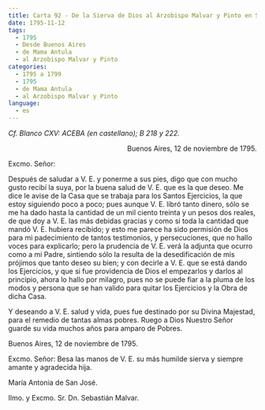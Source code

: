 ```yaml
---
title: Carta 92 - De la Sierva de Dios al Arzobispo Malvar y Pinto en Santiago de  Compostela (Buenos Aires, 12 de noviembre de 1795).
date: 1795-11-12
tags:
  - 1795
  - Desde Buenos Aires
  - de Mama Antula
  - al Arzobispo Malvar y Pinto
categories:
  - 1795 a 1799
  - 1795
  - de Mama Antula
  - al Arzobispo Malvar y Pinto
language:
  - es
---
```

_Cf. Blanco CXV: ACEBA (en castellano); B 218 y 222._

<div align="right">
Buenos Aires, 12 de noviembre de 1795.
</div>

Excmo. Señor:

Después de saludar a V. E. y ponerme a sus pies, digo que con mucho gusto recibí la suya, por la buena salud de V. E. que es la que deseo. Me dice le avise de la Casa que se trabaja para los Santos Ejercicios, la que estoy siguiendo poco a poco; pues aunque V. E. libró tanto dinero, sólo se me ha dado hasta la cantidad de un mil ciento treinta y un pesos dos reales, de que doy a V. E. las más debidas gracias y como si toda la cantidad que mandó V. E. hubiera recibido; y esto me parece ha sido permisión de Dios para mi padecimiento de tantos testimonios, y persecuciones, que no hallo voces para explicarlo; pero la prudencia de V. E. verá la adjunta que ocurro como a mi Padre, sintiendo sólo la resulta de la desedificación de mis prójimos que tanto deseo su bien; y con decirle a V. E. que se está dando los Ejercicios, y que si fue providencia de Dios el empezarlos y darlos al principio, ahora lo hallo por milagro, pues no se puede fiar a la pluma de los modos y persona que se han valido para quitar los Ejercicios y la Obra de dicha Casa.

Y deseando a V. E. salud y vida, pues fue destinado por su Divina Majestad, para el remedio de tantas almas pobres. Ruego a Dios Nuestro Señor guarde su vida muchos años para amparo de Pobres.

Buenos Aires, 12 de noviembre de 1795.

Excmo. Señor: Besa las manos de V. E. su más humilde sierva y siempre amante y agradecida hija.

María Antonia de San José.

Ilmo. y Excmo. Sr. Dn. Sebastián Malvar.
